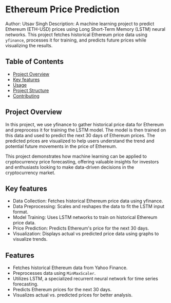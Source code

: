# Ethereum Price Prediction

Author: Utsav Singh
Description:
A machine learning project to predict Ethereum (ETH-USD) prices using Long Short-Term Memory (LSTM) neural networks. This project fetches historical Ethereum price data using `yfinance`, processes it for training, and predicts future prices while visualizing the results.

## Table of Contents

- [Project Overview](#Project-Overview)
- [Key features](#Key-features)
- [Usage](#usage)
- [Project Structure](#project-structure)
- [Contributing](#contributing)

## Project Overview
In this project, we use yfinance to gather historical price data for Ethereum and preprocess it for training the LSTM model. The model is then trained on this data and used to predict the next 30 days of Ethereum prices. The predicted prices are visualized to help users understand the trend and potential future movements in the price of Ethereum.

This project demonstrates how machine learning can be applied to cryptocurrency price forecasting, offering valuable insights for investors and enthusiasts looking to make data-driven decisions in the cryptocurrency market.

## Key features
<ul>
  <li>Data Collection: Fetches historical Ethereum price data using yfinance.</li>
  <li>Data Preprocessing: Scales and reshapes the data to fit the LSTM input format.</li>
  <li>Model Training: Uses LSTM networks to train on historical Ethereum price data.</li>
  <li>Price Prediction: Predicts Ethereum's price for the next 30 days.</li>
  <li>Visualization: Displays actual vs predicted price data using graphs to visualize trends.</li>
</ul>

## Features

- Fetches historical Ethereum data from Yahoo Finance.
- Preprocesses data using `MinMaxScaler`.
- Utilizes LSTM, a specialized recurrent neural network for time series forecasting.
- Predicts Ethereum prices for the next 30 days.
- Visualizes actual vs. predicted prices for better analysis.
